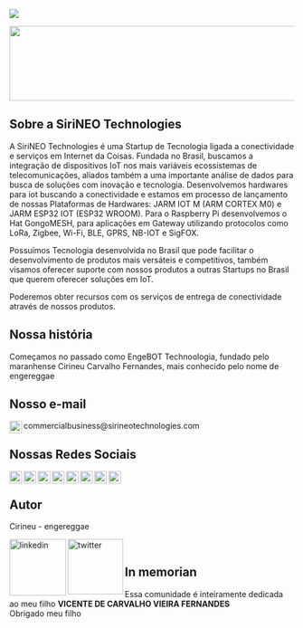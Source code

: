 ![](https://komarev.com/ghpvc/?username=sirineo-technologies&color=green)

<p align="center">
<img width="702" height="132" src="http://sirineotechnologies.com/wp-content/uploads/2022/03/LOGO-Simples-Colorida-Com-Contorno.png">
</p align="center">

## Sobre a SiriNEO Technologies

A SiriNEO Technologies é uma Startup de Tecnologia ligada a conectividade e serviços em Internet da  Coisas. Fundada no Brasil, buscamos a integração de dispositivos IoT nos mais variáveis ecossistemas de telecomunicações, aliados também a uma importante análise de dados para busca de soluções com inovação e tecnologia.
Desenvolvemos hardwares para iot buscando a conectividade e estamos em processo de lançamento de nossas Plataformas de Hardwares: JARM IOT M (ARM CORTEX M0) e JARM ESP32 IOT (ESP32 WROOM). Para o Raspberry Pi desenvolvemos o Hat GongoMESH, para aplicações em Gateway utilizando protocolos como LoRa, Zigbee, Wi-Fi, BLE, GPRS, NB-IOT e SigFOX.

Possuímos Tecnologia desenvolvida no Brasil que pode facilitar o desenvolvimento de produtos mais versáteis e competitivos, também visamos oferecer suporte com nossos produtos a outras Startups no Brasil que querem oferecer soluções em IoT.

Poderemos obter recursos com os serviços de entrega de conectividade através de nossos produtos.
<br>

## Nossa história

Começamos no passado como EngeBOT Technoologia, fundado pelo maranhense Cirineu Carvalho Fernandes, mais conhecido pelo nome de engereggae 


## Nosso e-mail

<a target="_blank" href="mailto:sirineotechnologies.adm@gmail.com">
  <img align="left" alt="Gmail" width="22px" src="https://cdn.jsdelivr.net/npm/simple-icons@v3/icons/gmail.svg" />
</a> commercialbusiness@sirineotechnologies.com

## Nossas Redes Sociais


<a target="_blank" href="http://sirineotechnologies.com/">
  <img align="left" alt="LinkdeIN" width="22px" src="https://visualpharm.com/assets/378/Website-595b40b65ba036ed117d1098.svg" />
</a>
<a target="_blank" href="https://t.me/+JRUYf0m6IjE0ZGMx">
  <img align="left" alt="LinkdeIN" width="22px" src="https://cdn.jsdelivr.net/npm/simple-icons@v3/icons/telegram.svg" />
</a>
<a target="_blank" href="https://www.linkedin.com/company/sirineo-technologies">
  <img align="left" alt="LinkdeIN" width="22px" src="https://cdn.jsdelivr.net/npm/simple-icons@v3/icons/linkedin.svg" />
</a>
<a target="_blank" href="https://www.instagram.com/sirineotechnologies">
  <img align="left" alt="Instagram" width="22px" src="https://cdn.jsdelivr.net/npm/simple-icons@v3/icons/instagram.svg" />
</a>
<a target="_blank" href="https://web.facebook.com/Sirineotechnologies/">
  <img align="left" alt="Facebook" width="22px" src="https://cdn.jsdelivr.net/npm/simple-icons@v3/icons/facebook.svg" />
</a>
<a target="_blank" href="https://twitter.com/sirineotech">
  <img align="left" alt="LinkdeIN" width="22px" src="https://cdn.jsdelivr.net/npm/simple-icons@v3/icons/twitter.svg" />
</a>
<a target="_blank" href="https://www.youtube.com/channel/UCXL7DX-jfyiIgiR7kq9hfNw">
  <img align="left" alt="LinkdeIN" width="22px" src="https://cdn.jsdelivr.net/npm/simple-icons@v3/icons/youtube.svg" />
</a>
<a target="_blank" href="https://www.tiktok.com/@sirineotechnologies">
  <img align="left" alt="LinkdeIN" width="22px" src="https://cdn.jsdelivr.net/npm/simple-icons@v3/icons/tiktok.svg" />
</a>

<br>
 
## Autor

Cirineu - engereggae 

<a target="_blank" href="https://www.linkedin.com/in/cirineu-carvalho-fernandes-20490a37/">
  <img align="left" alt="linkedin" width="100px" src="https://img.shields.io/badge/LinkedIn-0077B5?style=for-the-badge&logo=linkedin&logoColor=white" />
</a> 
<a target="_blank" href="https://twitter.com/engereggae">
  <img align="left" alt="twitter" width="98px" src="https://img.shields.io/badge/Twitter-1DA1F2?style=for-the-badge&logo=twitter&logoColor=white" />
</a>

<br>

## In memorian

Essa comunidade é inteiramente dedicada ao meu filho <b>VICENTE DE CARVALHO VIEIRA FERNANDES</b><br>
                                                          Obrigado meu filho
